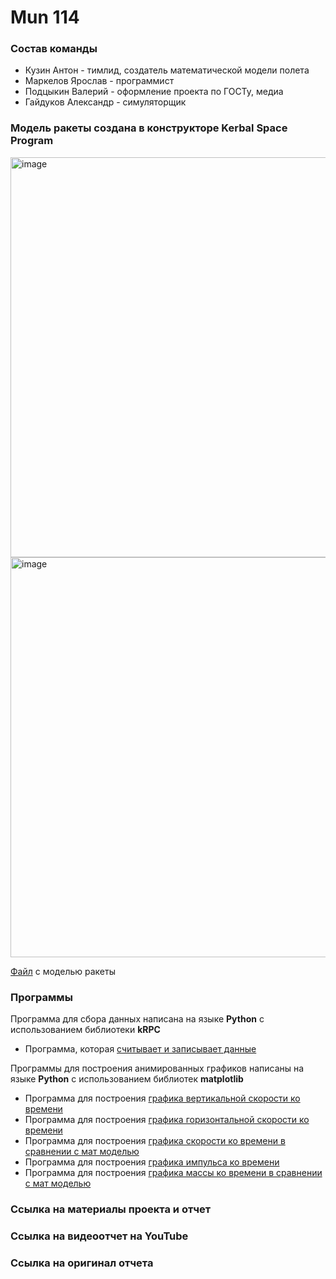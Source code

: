# Mun 114

### **Состав команды**

* Кузин Антон - тимлид, создатель математической модели полета
* Маркелов Ярослав - программист
* Подцыкин Валерий - оформление проекта по ГОСТу, медиа
* Гайдуков Александр - симуляторщик
  
### **Модель ракеты создана в конструкторе Kerbal Space Program**

<img width="640" alt="image" src="https://github.com/yaroslavkmark/KerbalProject/assets/87874420/364defe3-ff52-4bdd-899b-a4c84530dc74">

<img width="640" alt="image" src="https://github.com/yaroslavkmark/KerbalProject/assets/87874420/f7c29a19-1d2e-4e69-8365-1d10889a4ac9">


[Файл](https://github.com/yaroslavkmark/KerbalProject/blob/main/BiGBoy.craft) с моделью ракеты

### **Программы**

Программа для сбора данных написана на языке **Python** с использованием библиотеки **kRPC**

* Программа, которая [считывает и записывает данные](https://github.com/yaroslavkmark/KerbalProject/blob/main/Programming/main.py)

Программы для построения анимированных графиков написаны на языке **Python** с использованием библиотек **matplotlib**

* Программа для построения [графика вертикальной скорости ко времени](https://github.com/yaroslavkmark/KerbalProject/blob/main/Programming/graph_vertical-speed.py)
* Программа для построения [графика горизонтальной скорости ко времени](https://github.com/yaroslavkmark/KerbalProject/blob/main/Programming/graph_horizontal-speed.py)
* Программа для построения [графика скорости ко времени в сравнении с мат моделью](https://github.com/yaroslavkmark/KerbalProject/blob/main/Programming/graph_srf-speed.py)
* Программа для построения [графика импульса ко времени](https://github.com/yaroslavkmark/KerbalProject/blob/main/Programming/graph_impulse-to-time.py)
* Программа для построения [графика массы ко времени в сравнении с мат моделью](https://github.com/yaroslavkmark/KerbalProject/blob/main/Programming/graph_mass-to-time.py)

### **Ссылка на материалы проекта и отчет**

### **Ссылка на видеоотчет на YouTube**

### **Ссылка на оригинал отчета**
